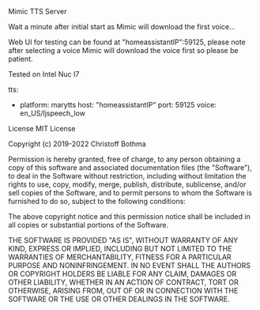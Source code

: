 Mimic TTS Server

Wait a minute after initial start as Mimic will download the first voice...

Web UI for testing can be found at "homeassistantIP":59125, please note after selecting a voice Mimic will download the voice first
so please be patient.

Tested on Intel Nuc I7



 tts:

  - platform: marytts
    host: "homeassistantIP"
    port: 59125
    voice: en_US/ljspeech_low



License
MIT License

Copyright (c) 2019-2022 Christoff Bothma

Permission is hereby granted, free of charge, to any person obtaining a copy of this software and associated documentation files (the "Software"), to deal in the Software without restriction, including without limitation the rights to use, copy, modify, merge, publish, distribute, sublicense, and/or sell copies of the Software, and to permit persons to whom the Software is furnished to do so, subject to the following conditions:

The above copyright notice and this permission notice shall be included in all copies or substantial portions of the Software.

THE SOFTWARE IS PROVIDED "AS IS", WITHOUT WARRANTY OF ANY KIND, EXPRESS OR IMPLIED, INCLUDING BUT NOT LIMITED TO THE WARRANTIES OF MERCHANTABILITY, FITNESS FOR A PARTICULAR PURPOSE AND NONINFRINGEMENT. IN NO EVENT SHALL THE AUTHORS OR COPYRIGHT HOLDERS BE LIABLE FOR ANY CLAIM, DAMAGES OR OTHER LIABILITY, WHETHER IN AN ACTION OF CONTRACT, TORT OR OTHERWISE, ARISING FROM, OUT OF OR IN CONNECTION WITH THE SOFTWARE OR THE USE OR OTHER DEALINGS IN THE SOFTWARE.
